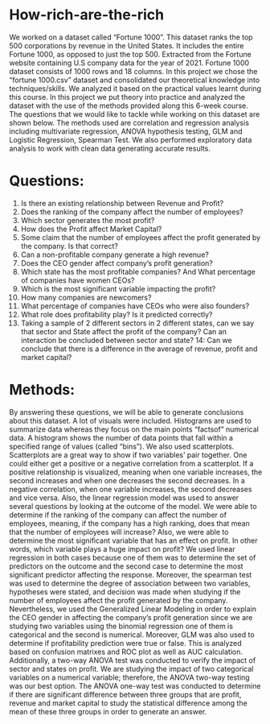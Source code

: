 # How-rich-are-the-rich
We worked on a dataset called “Fortune 1000”. This dataset ranks the top 500 corporations by revenue in the United States. It includes the entire Fortune 1000, as opposed to just the top 500. Extracted from the Fortune website containing U.S company data for the year of 2021. Fortune 1000 dataset consists of 1000 rows and 18 columns.    In this project we chose the “fortune 1000.csv” dataset and consolidated our theoretical knowledge into techniques/skills. We analyzed it based on the practical values learnt during this course. In this project we put theory into practice and analyzed the dataset with the use of the methods provided along this 6-week course. The questions that we would like to tackle while working on this dataset are shown below. The methods used are correlation and regression analysis including multivariate regression, ANOVA hypothesis testing, GLM and Logistic Regression, Spearman Test. We also performed exploratory data analysis to work with clean data generating accurate results.

# Questions:
1.	Is there an existing relationship between Revenue and Profit?  
2.	Does the ranking of the company affect the number of employees?
3.	Which sector generates the most profit? 
4.	How does the Profit affect Market Capital?
5.	Some claim that the number of employees affect the profit generated by the company. Is that correct?
6.	Can a non-profitable company generate a high revenue? 
7.	Does the CEO gender affect company’s profit generation?
8.	Which state has the most profitable companies? And What percentage of companies have women CEOs? 
9.	Which is the most significant variable impacting the profit?
10.	How many companies are newcomers? 
11.	What percentage of companies have CEOs who were also founders? 
12.	What role does profitability play? Is it predicted correctly?
13.	Taking a sample of 2 different sectors in 2 different states, can we say that sector and State affect the profit of the company? Can an interaction be concluded between sector and state?
14: Can we conclude that there is a difference in the average of revenue, profit and market capital? 

# Methods:

By answering these questions, we will be able to generate conclusions about this dataset. A lot of visuals were included. Histograms are used to summarize data whereas they focus on the main points “factsof” numerical data. A histogram shows the number of data points that fall within a specified range of values (called “bins”). We also used scatterplots. Scatterplots are a great way to show if two variables’ pair together. One could either get a positive or a negative correlation from a scatterplot. If a positive relationship is visualized, meaning when one variable increases, the second increases and when one decreases the second decreases. In a negative correlation, when one variable increases, the second decreases and vice versa. Also, the linear regression model was used to answer several questions by looking at the outcome of the model. We were able to determine if the ranking of the company can affect the number of employees, meaning, if the company has a high ranking, does that mean that the number of employees will increase? 
Also, we were able to determine the most significant variable that has an effect on profit. In other words, which variable plays a huge impact on profit? We used linear regression in both cases because one of them was to determine the set of predictors on the outcome and the second case to determine the most significant predictor affecting the response. Moreover, the spearman test was used to determine the degree of association between two variables, hypotheses were stated, and decision was made when studying if the number of employees affect the profit generated by the company. Nevertheless, we used the Generalized Linear Modeling in order to explain the CEO gender in affecting the company’s profit generation since we are studying two variables using the binomial regression one of them is categorical and the second is numerical. Moreover, GLM was also used to determine if profitability prediction were true or false. This is analyzed based on confusion matrixes and ROC plot as well as AUC calculation. 
Additionally, a two-way ANOVA test was conducted to verify the impact of sector and states on profit. We are studying the impact of two categorical variables on a numerical variable; therefore, the ANOVA two-way testing was our best option. The ANOVA one-way test was conducted to determine if there are significant difference between three groups that are profit, revenue and market capital to study the statistical difference among the mean of these three groups in order to generate an answer.
